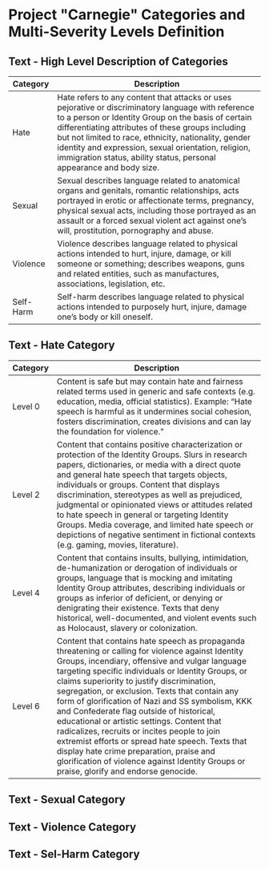 #  Project "Carnegie" Categories and Multi-Severity Levels Definition

## Text - High Level Description of Categories

| Category                  | Description                                                  | 
| ----------------------------- | ------------------------------------------------------------ | 
| Hate                 | Hate refers to any content that attacks or uses pejorative or discriminatory language with reference to a person or Identity Group on the basis of certain differentiating attributes of these groups including but not limited to race, ethnicity, nationality, gender identity and expression, sexual orientation, religion, immigration status, ability status, personal appearance and body size.  |                         
| Sexual                | Sexual describes language related to anatomical organs and genitals, romantic relationships, acts portrayed in erotic or affectionate terms, pregnancy, physical sexual acts, including those portrayed as an assault or a forced sexual violent act against one’s will, prostitution, pornography and abuse.  |
| Violence           | Violence describes language related to physical actions intended to hurt, injure, damage, or kill someone or something; describes weapons, guns and related entities, such as manufactures, associations, legislation, etc.  | 
| Self-Harm               | Self-harm describes language related to physical actions intended to purposely hurt, injure, damage one’s body or kill oneself.   |  

## Text - Hate Category

| Category                  | Description                                                  | 
| ----------------------------- | ------------------------------------------------------------ | 
| Level 0                 | Content is safe but may contain hate and fairness related terms used in generic and safe contexts (e.g. education, media, official statistics). Example: “Hate speech is harmful as it undermines social cohesion, fosters discrimination, creates divisions and can lay the foundation for violence.”  |                   
| Level 2                | Content that contains positive characterization or protection of the Identity Groups. Slurs in research papers, dictionaries, or media with a direct quote and general hate speech that targets objects, individuals or groups. Content that displays discrimination, stereotypes as well as prejudiced, judgmental or opinionated views or attitudes related to hate speech in general or targeting Identity Groups. Media coverage, and limited hate speech or depictions of negative sentiment in fictional contexts (e.g. gaming, movies, literature).   |
| Level 4          | Content that contains insults, bullying, intimidation, de-humanization or derogation of individuals or groups, language that is mocking and imitating Identity Group attributes, describing individuals or groups as inferior of deficient, or denying or denigrating their existence. Texts that deny historical, well-documented, and violent events such as Holocaust, slavery or colonization.   | 
| Level 6              | Content that contains hate speech as propaganda threatening or calling for violence against Identity Groups, incendiary, offensive and vulgar language targeting specific individuals or Identity Groups, or claims superiority to justify discrimination, segregation, or exclusion. Texts that contain any form of glorification of Nazi and SS symbolism, KKK and Confederate flag outside of historical, educational or artistic settings. Content that radicalizes, recruits or incites people to join extremist efforts or spread hate speech. Texts that display hate crime preparation, praise and glorification of violence against Identity Groups or praise, glorify and endorse genocide.    |  

## Text - Sexual Category
## Text - Violence Category
## Text - Sel-Harm Category

